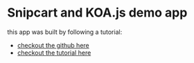 # Snipcart and KOA.js demo app
this app was built by following a tutorial:
- [checkout the github here](https://github.com/snipcart/node-js-ecommerce-koajs)
- [checkout the tutorial here](https://snipcart.com/blog/node-js-ecommerce-koa-js-tutorial)